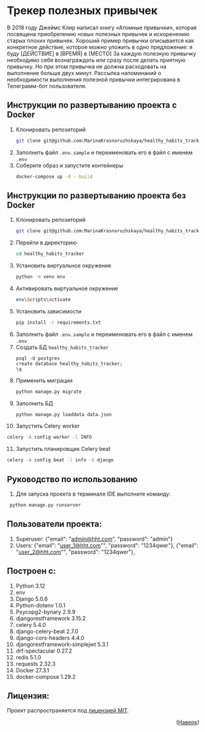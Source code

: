 # Трекер полезных привычек

В 2018 году Джеймс Клир написал книгу «Атомные привычки», которая посвящена приобретению новых полезных привычек и
искоренению старых плохих привычек.
Хороший пример привычки описывается как конкретное действие, которое можно уложить в одно предложение:
я буду [ДЕЙСТВИЕ] в [ВРЕМЯ] в [МЕСТО]
За каждую полезную привычку необходимо себя вознаграждать или сразу после делать приятную привычку. Но при этом привычка
не должна расходовать на выполнение больше двух минут.
Рассылка напоминаний о необходимости выполнения полезной привычки интегрирована в Телеграмм-бот пользователя. 

## Инструкции по развертыванию проекта с Docker

1. Клонировать репозиторий
   ```sh
   git clone git@github.com:MarinaKrasnoruzhskaya/healthy_habits_tracker.git
   ```
2. Заполнить файл ```.env.sample``` и переименовать его в файл с именем ```.env```
3. Соберите образ и запустите контейнеры
   ```sh
   docker-compose up -d --build
   ```

## Инструкции по развертыванию проекта без Docker

1. Клонировать репозиторий
   ```sh
   git clone git@github.com:MarinaKrasnoruzhskaya/healthy_habits_tracker.git
   ```
2. Перейти в директорию
   ```sh
   cd healthy_habits_tracker
   ```
3. Установить виртуальное окружение
   ```sh
   python -m venv env
   ```
4. Активировать виртуальное окружение
   ```sh
   env\Scripts\activate
   ```
5. Установить зависимости
   ```sh
   pip install -r requirements.txt
   ```
6. Заполнить файл ```.env.sample``` и переименовать его в файл с именем ```.env```
7. Создать БД ```healthy_habits_tracker```
   ```
   psql -U postgres
   create database healthy_habits_tracker;  
   \q
   ```
8. Применить миграции
    ```sh
   python manage.py migrate
    ```
9. Заполнить БД
    ```sh
   python manage.py loaddata data.json
   ```
10. Запустить Celery worker
   ```sh
   celery -A config worker -l INFO
   ```
11. Запустить планировщик Celery beat
   ```sh
   celery -A config beat -l info -S django
   ```    

## Руководство по использованию

1. Для запуска проекта в терминале IDE выполните команду:

  ```sh
   python manage.py runserver
   ```

## Пользователи проекта:

1. Superuser: {"email": "admin@hht.com", "password": "admin"}
2. Users: {"email": "user_1@hht.com"", "password": "1234qwer"}, {"email": "user_2@hht.com"", "password": "1234qwer"}, 

## Построен с:

1. Python 3.12
2. env
3. Django 5.0.6
4. Python-dotenv 1.0.1
5. Psycopg2-bynary 2.9.9
6. djangorestframework 3.15.2
7. celery 5.4.0
8. django-celery-beat 2.7.0
9. django-cors-headers 4.4.0
10. djangorestframework-simplejwt 5.3.1
11. drf-spectacular 0.27.2
12. redis 5.1.0
13. requests 2.32.3
14. Docker 27.3.1
15. docker-compose 1.29.2

## Лицензия:

Проект распространяется под [лицензией MIT](LICENSE).
<p align="right">(<a href="#readme-top">Наверх</a>)</p>


